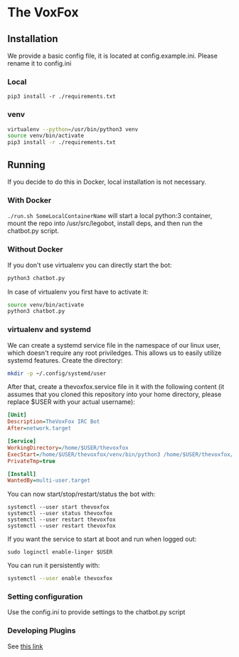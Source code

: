 # The VoxFox

## Installation

We provide a basic config file, it is located at config.example.ini. Please rename it to config.ini

### Local

`pip3 install -r ./requirements.txt`

### venv

```bash
virtualenv --python=/usr/bin/python3 venv
source venv/bin/activate
pip3 install -r ./requirements.txt
```

## Running

If you decide to do this in Docker, local installation is not necessary.

### With Docker

`./run.sh SomeLocalContainerName` will start a local python:3 container, mount the repo into /usr/src/legobot, install deps, and then run the chatbot.py script.

### Without Docker

If you don't use virtualenv you can directly start the bot:

```bash
python3 chatbot.py
```

In case of virtualenv you first have to activate it:

```bash
source venv/bin/activate
python3 chatbot.py
```

### virtualenv and systemd

We can create a systemd service file in the namespace of our linux user, which doesn't require any root priviledges. This allows us to easily utilize systemd features.
Create the directory:

```bash
mkdir -p ~/.config/systemd/user
```

After that, create a thevoxfox.service file in it with the following content (it assumes that you cloned this repository into your home directory, please replace $USER with your actual username):

```ini
[Unit]
Description=TheVoxFox IRC Bot
After=network.target

[Service]
WorkingDirectory=/home/$USER/thevoxfox
ExecStart=/home/$USER/thevoxfox/venv/bin/python3 /home/$USER/thevoxfox/chatbot.py
PrivateTmp=true

[Install]
WantedBy=multi-user.target
```

You can now start/stop/restart/status the bot with:

```
systemctl --user start thevoxfox
systemctl --user status thevoxfox
systemctl --user restart thevoxfox
systemctl --user restart thevoxfox
```

If you want the service to start at boot and run when logged out:

```
sudo loginctl enable-linger $USER
```

You can run it persistently with:

```bash
systemctl --user enable thevoxfox
```

### Setting configuration

Use the config.ini to provide settings to the chatbot.py script

### Developing Plugins

See [this link](https://github.com/bbriggs/Legobot/blob/develop/docs/writing-a-lego.md)
